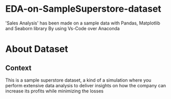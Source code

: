 # EDA-on-SampleSuperstore-dataset
'Sales Analysis' has been made on a sample data with Pandas, Matplotlib and Seaborn library By using Vs-Code over Anaconda
# About Dataset
## Context
This is a sample superstore dataset, a kind of a simulation where you perform extensive data analysis to deliver insights on how the company can increase its profits while minimizing the losses
